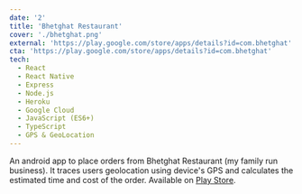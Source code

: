 ```yaml
---
date: '2'
title: 'Bhetghat Restaurant'
cover: './bhetghat.png'
external: 'https://play.google.com/store/apps/details?id=com.bhetghat'
cta: 'https://play.google.com/store/apps/details?id=com.bhetghat'
tech:
  - React
  - React Native
  - Express
  - Node.js
  - Heroku
  - Google Cloud
  - JavaScript (ES6+)
  - TypeScript
  - GPS & GeoLocation
---
```


An android app to place orders from Bhetghat Restaurant (my family run business). It traces users geolocation using device's GPS and calculates the estimated time and cost of the order. Available on [Play Store](https://play.google.com/store/apps/details?id=com.bhetghat).